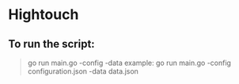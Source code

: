 # Hightouch

## To run the script:
 > go run main.go -config <config file> -data <data file>
 example:
 go run main.go -config configuration.json -data data.json
